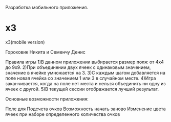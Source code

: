 Разработка мобильного приложения. 
# x3
x3(mobile version)


Гороховик Никита и Семенчу Денис 


Правила игры
1)В данном приложении выбирается размер поля: от 4х4 до 9х9. 
2)При объединении двух ячеек с одинаковым значением, значение в ячейке умножается на 3.
3)С каждым шагом добавляется на поле новая ячейка со значением 1 или 3 в случайном месте.
4)Игра заканчивается, когда на поле нет места и нельзя объединить ни одну из ячеек с другой.
5)В текущей сессии отображается лучший результат.

Основные возможности приложения:

Поле для Подсчета очков
Возможность начать заново
Изменение цвета ячеек при наборе определенного количества очков
